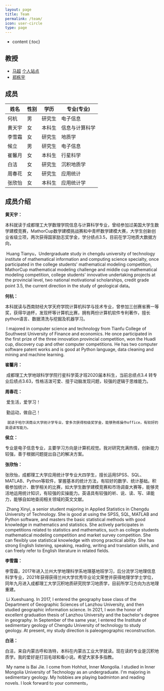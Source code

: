 ```yaml
---
layout: page
title: Team
permalink: /team/
icon: user-circle
type: page
---
```


* content
{:toc}

## 教授

- [马超](https://github.com/Demerara) [个人站点](https://libyunge.com/)
- [郑栋宇](https://github.com/MudRocw1)

## 成员

| 姓名   | 性别 | 学历   | 专业(专业)         |
| ------ | ---- | ------ | ------------------ |
| 何杭   | 男   | 研究生 | 电子信息           |
| 黄天宇 | 女   | 本科生 | 信息与计算科学      |
| 李雪霜 | 女   | 研究生 | 地质学             |
| 候立   | 男   | 研究生 | 电子信息           |
| 崔馨月 | 女   | 本科生 | 行星科学           |
| 白洁   | 女   | 研究生 | 沉积地质学         |
| 周春花 | 女   | 研究生 | 应用统计           |
| 张欣怡 | 女   | 本科生 | 应用统计学         |




## 成员介绍

**黄天宇：**

​	   本科就读于成都理工大学数理学院信息与计算科学专业，曾经参加过美国大学生数学建模竞赛，MathorCup数学建模挑战赛和中青杯数学建模大赛，大学生创新创业省级立项，两次获得国家励志奖学金，学分绩点3.5，目前在学习地质大数据方向，

​	    Huang Tianyu，Undergraduate study in chengdu university of technology institute of mathematical information and computing science specialty, once participated in the college students' mathematical modeling competition, MathorCup mathematical modeling challenge and middle cup mathematical modeling competition, college students' innovative undertaking projects at the provincial level, two national motivational scholarships, credit grade point 3.5, the current direction in the study of geological data。

**何杭：**

​		本科就读与西南财经大学天府学院计算机科学与技术专业，曾参加三创赛省赛一等奖，获得华迪杯，发现杯等计算机比赛，拥有两份计算机软件专利著作，擅长python语言、数据清洗与挖掘及机器学习。

​		I majored in computer science and technology from Tianfu College of Southwest University of Finance and economics. He once participated in the first prize of the three innovation provincial competition, won the Huadi cup, discovery cup and other computer competitions. He has two computer software patent works and is good at Python language, data cleaning and mining and machine learning.

**崔馨月：**

​	  成都理工大学地球科学学院行星科学英才班2020届本科生，当前总绩点3.4 转专业后绩点3.63，性格活泼可爱、擅于动脑发现问题，较强的逻辑于思维能力。

**周春花：**

​	  爱生活，爱学习！

​    勤运动，做自己！

     就读于哈尔滨商业大学统计学专业，曾多次获得校级奖学金，能够熟练操作office，有较好的英语读写能力。

**侯立：**

​	 专业是电子信息专业，主要学习方向是计算机视觉。我对研究充满热情，创新能力较强，善于根据问题提出自己的解决方案。

**张欣怡：**

​	 张欣怡，成都理工大学应用统计学专业大四学生，擅长运用SPSS、SQL、MATLAB、Python等软件，掌握基本的统计方法，有较好的数学、统计基础。积极参加统计、数学相关的比赛，如大学生数学建模竞赛和市场调查大赛等，能够灵活地运用统计知识，有较强的实操能力。英语具有较强的听、说、读、写、译能力，能够自如地查阅相关领域的英文文献。
 
​	 Zhang Xinyi, a senior student majoring in Applied Statistics in Chengdu University of Technology. She is good at using the SPSS, SQL, MATLAB and Python software, and masters the basic statistical methods with good knowledge in mathematics and statistics. She actively participates in competitions related to statistics and mathematics, such as college students mathematical modeling competition and market survey competition. She can flexibly use statistical knowledge with strong practical ability. She has strong English listening, speaking, reading, writing and translation skills, and can freely refer to English literature in related fields.

**李雪霜：**
 
​	李雪霜，2017年进入兰州大学地理科学系地理基地班学习，后分流学习地理信息科学专业，2021年获得获得兰州大学优秀毕业论文荣誉并获得地理学学士学位，同年九月进入成都理工大学沉积地质研究院学习地质学，目前所学习方向为古地理重建。

​	 Li Xueshuang. In 2017, I entered the geography base class of the Department of Geographic Sciences of Lanzhou University, and then studied geographic information science. In 2021, I won the honor of excellent graduation thesis of Lanzhou University and the bachelor's degree in geography. In September of the same year, I entered the Institute of sedimentary geology of Chengdu University of technology to study geology. At present, my study direction is paleogeographic reconstruction.

**白洁：**

​	 白洁，来自内蒙古呼和浩特，本科在内蒙古工业大学就读。现在读的专业是沉积地质学。我的爱好是打羽毛球和看小说。希望大家多多指教。

​	 My name is Bai Jie. I come from Hohhot, Inner Mongolia. I studied in Inner Mongolia University of Technology as an undergraduate. I'm majoring in sedimentary geology. My hobbies are playing badminton and reading novels. I look forward to your comments，

